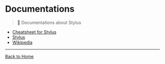 # Documentations

> :notebook_with_decorative_cover: Documentations about Stylus 

- [Cheatsheet for Stylus](http://ricostacruz.com/cheatsheets/stylus.html)
- [Stylus](http://stylus-lang.com/)
- [Wikipedia](https://en.wikipedia.org/wiki/Stylus_(stylesheet_language))

---
[Back to Home](https://github.com/diogomoretti/awesome-stylus/)
